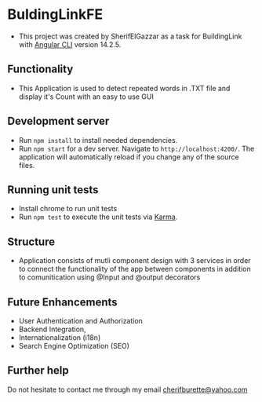 # BuldingLinkFE

- This project was created by SherifElGazzar as a task for BuildingLink with [Angular CLI](https://github.com/angular/angular-cli) version 14.2.5.

## Functionality

- This Application is used to detect repeated words in .TXT file and display it's Count with an easy to use GUI

## Development server
- Run `npm install` to install needed dependencies. 
- Run `npm start` for a dev server. Navigate to `http://localhost:4200/`. The application will automatically reload if you change any of the source files.

## Running unit tests
- Install chrome to run unit tests
- Run `npm test` to execute the unit tests via [Karma](https://karma-runner.github.io).

## Structure

- Application consists of mutli component design with 3 services in order to connect the functionality of the app between components in addition to comunitication using @Input and @output decorators

## Future Enhancements

- User Authentication and Authorization 
- Backend Integration, 
- Internationalization (i18n)
- Search Engine Optimization (SEO)

## Further help

Do not hesitate to contact me through my email cherifburette@yahoo.com
